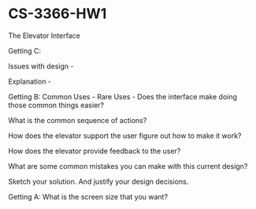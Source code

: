 # CS-3366-HW1
The Elevator Interface

Getting C:



Issues with design - 

Explanation - 

Getting B:
Common Uses - 
Rare Uses - 
Does the interface make doing those common things easier?

What is the common sequence of actions?

How does the elevator support the user figure out how to make it work?

How does the elevator provide feedback to the user?

What are some common mistakes you can make with this current design?

Sketch your solution. And justify your design decisions.



Getting A:
What is the screen size that you want?
